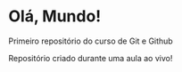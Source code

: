 # Olá, Mundo!
 Primeiro repositório do curso de Git e Github

Repositório criado durante uma aula ao vivo!
